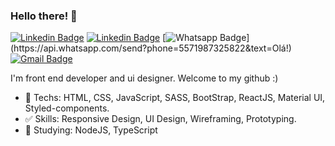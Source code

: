 ### Hello there! 👋

[![Linkedin Badge](https://img.shields.io/static/v1?label=&message=matheusdoe.dev&color=blueviolet&style=flat-square&logo=appveyor)](https://www.matheusdoe.dev/)
[![Linkedin Badge](https://img.shields.io/badge/-LinkedIn-blue?style=flat-square&logo=Linkedin&logoColor=white&link=https://www.linkedin.com/in/matheusdoe-dev/)](https://www.linkedin.com/in/matheusdoe-dev/)
[![Whatsapp Badge](https://img.shields.io/badge/-Whatsapp-4CA143?style=flat-square&labelColor=4CA143&logo=whatsapp&logoColor=white&link=https://api.whatsapp.com/send?phone=5571987325822&text=Olá!)](https://api.whatsapp.com/send?phone=5571987325822&text=Olá!)
[![Gmail Badge](https://img.shields.io/badge/-Gmail-c14438?style=flat-square&logo=Gmail&logoColor=white&link=mailto:matheusdoe.dev@gmail.com)](mailto:matheusdoe.dev@gmail.com)

I'm front end developer and ui designer. Welcome to my github :)

- :blue_heart: Techs: HTML, CSS, JavaScript, SASS, BootStrap, ReactJS, Material UI, Styled-components.
- :white_check_mark: Skills: Responsive Design, UI Design, Wireframing, Prototyping.
- :construction: Studying: NodeJS, TypeScript
